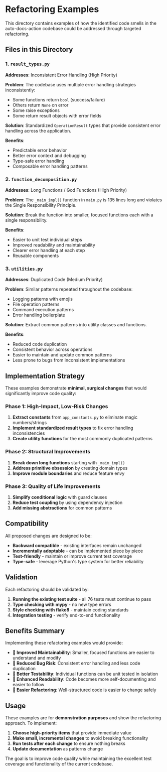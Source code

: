 # Refactoring Examples

This directory contains examples of how the identified code smells in the auto-docs-action codebase could be addressed through targeted refactoring.

## Files in this Directory

### 1. `result_types.py`
**Addresses**: Inconsistent Error Handling (High Priority)

**Problem**: The codebase uses multiple error handling strategies inconsistently:
- Some functions return `bool` (success/failure)
- Others return `None` on error  
- Some raise exceptions
- Some return result objects with error fields

**Solution**: Standardized `OperationResult` types that provide consistent error handling across the application.

**Benefits**:
- Predictable error behavior
- Better error context and debugging
- Type-safe error handling
- Composable error handling patterns

### 2. `function_decomposition.py`
**Addresses**: Long Functions / God Functions (High Priority)

**Problem**: The `_main_impl()` function in `main.py` is 135 lines long and violates the Single Responsibility Principle.

**Solution**: Break the function into smaller, focused functions each with a single responsibility.

**Benefits**:
- Easier to unit test individual steps
- Improved readability and maintainability
- Clearer error handling at each step
- Reusable components

### 3. `utilities.py`
**Addresses**: Duplicated Code (Medium Priority)

**Problem**: Similar patterns repeated throughout the codebase:
- Logging patterns with emojis
- File operation patterns
- Command execution patterns
- Error handling boilerplate

**Solution**: Extract common patterns into utility classes and functions.

**Benefits**:
- Reduced code duplication
- Consistent behavior across operations
- Easier to maintain and update common patterns
- Less prone to bugs from inconsistent implementations

## Implementation Strategy

These examples demonstrate **minimal, surgical changes** that would significantly improve code quality:

### Phase 1: High-Impact, Low-Risk Changes
1. **Extract constants** from `app_constants.py` to eliminate magic numbers/strings
2. **Implement standardized result types** to fix error handling inconsistencies  
3. **Create utility functions** for the most commonly duplicated patterns

### Phase 2: Structural Improvements
1. **Break down long functions** starting with `_main_impl()`
2. **Address primitive obsession** by creating domain types
3. **Improve module boundaries** and reduce feature envy

### Phase 3: Quality of Life Improvements
1. **Simplify conditional logic** with guard clauses
2. **Reduce test coupling** by using dependency injection
3. **Add missing abstractions** for common patterns

## Compatibility

All proposed changes are designed to be:
- **Backward compatible** - existing interfaces remain unchanged
- **Incrementally adoptable** - can be implemented piece by piece
- **Test-friendly** - maintain or improve current test coverage
- **Type-safe** - leverage Python's type system for better reliability

## Validation

Each refactoring should be validated by:
1. **Running the existing test suite** - all 76 tests must continue to pass
2. **Type checking with mypy** - no new type errors
3. **Style checking with flake8** - maintain coding standards
4. **Integration testing** - verify end-to-end functionality

## Benefits Summary

Implementing these refactoring examples would provide:

- **🔧 Improved Maintainability**: Smaller, focused functions are easier to understand and modify
- **🐛 Reduced Bug Risk**: Consistent error handling and less code duplication  
- **🧪 Better Testability**: Individual functions can be unit tested in isolation
- **📖 Enhanced Readability**: Code becomes more self-documenting and easier to follow
- **🔄 Easier Refactoring**: Well-structured code is easier to change safely

## Usage

These examples are for **demonstration purposes** and show the refactoring approach. To implement:

1. **Choose high-priority items** that provide immediate value
2. **Make small, incremental changes** to avoid breaking functionality
3. **Run tests after each change** to ensure nothing breaks
4. **Update documentation** as patterns change

The goal is to improve code quality while maintaining the excellent test coverage and functionality of the current codebase.